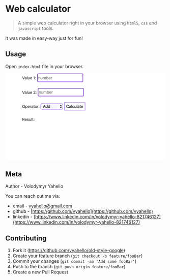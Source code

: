 # Web calculator
> A simple web calculator right in your browser using `html5`, `css` and `javascript` tools.

It was made in easy-way just for fun!

## Usage

Open `index.html` file in your browser.

![Screenshot](extras/calculator.png)

## Meta

Author - Volodymyr Yahello

You can reach out me via:
* email - [vyahello@gmail.com](vyahello@gmail.com)
* github - [https://github.com/vyahello](https://github.com/vyahello)
* linkedin -  [https://www.linkedin.com/in/volodymyr-yahello-821746127](https://www.linkedin.com/in/volodymyr-yahello-821746127)

## Contributing

1. Fork it (https://github.com/vyahello/old-style-google)
2. Create your feature branch (`git checkout -b feature/fooBar`)
3. Commit your changes (`git commit -am 'Add some fooBar'`)
4. Push to the branch (`git push origin feature/fooBar`)
5. Create a new Pull Request
